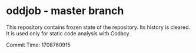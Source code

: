 # oddjob - master branch

This repository contains frozen state of the repository.
Its history is cleared. It is used only for static code
analysis with Codacy.

Commit Time: 1708760915